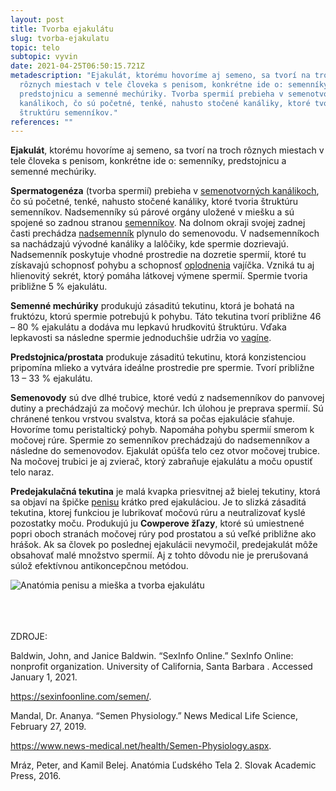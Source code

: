 ```yaml
---
layout: post
title: Tvorba ejakulátu
slug: tvorba-ejakulatu
topic: telo
subtopic: vyvin
date: 2021-04-25T06:50:15.721Z
metadescription: "Ejakulát, ktorému hovoríme aj semeno, sa tvorí na troch
  rôznych miestach v tele človeka s penisom, konkrétne ide o: semenníky,
  predstojnicu a semenné mechúriky. Tvorba spermií prebieha v semenotvorných
  kanálikoch, čo sú početné, tenké, nahusto stočené kanáliky, ktoré tvoria
  štruktúru semenníkov."
references: ""
---
```

**Ejakulát**, ktorému hovoríme aj semeno, sa tvorí na troch rôznych miestach v tele človeka s penisom, konkrétne ide o: semenníky, predstojnicu a semenné mechúriky. 

**Spermatogenéza** (tvorba spermií) prebieha v [semenotvorných kanálikoch](/vnutorne-pohlavne-ustrojenstvo-cloveka-s-penisom/), čo sú početné, tenké, nahusto stočené kanáliky, ktoré tvoria štruktúru semenníkov. Nadsemenníky sú párové orgány uložené v miešku a sú spojené so zadnou stranou [semenníkov](/vnutorne-pohlavne-ustrojenstvo-cloveka-s-penisom/). Na dolnom okraji svojej zadnej časti prechádza [nadsemenník](/vnutorne-pohlavne-ustrojenstvo-cloveka-s-penisom/) plynulo do semenovodu. V nadsemenníkoch sa nachádzajú vývodné kanáliky a lalôčiky, kde spermie dozrievajú. Nadsemenník poskytuje vhodné prostredie na dozretie spermií, ktoré tu získavajú schopnosť pohybu a schopnosť [oplodnenia](/zaciatok-tehotenstva/) vajíčka. Vzniká tu aj hlienovitý sekrét, ktorý pomáha látkovej výmene spermií. Spermie tvoria približne 5 % ejakulátu.

**Semenné mechúriky** produkujú zásaditú tekutinu, ktorá je bohatá na fruktózu, ktorú spermie potrebujú k pohybu. Táto tekutina tvorí približne 46 – 80 % ejakulátu a dodáva mu lepkavú hrudkovitú štruktúru. Vďaka lepkavosti sa následne spermie jednoduchšie udržia vo [vagíne](/vnutorne-pohlavne-ustrojenstvo-cloveka-s-vulvou/). 

**Predstojnica/prostata** produkuje zásaditú tekutinu, ktorá konzistenciou pripomína mlieko a vytvára ideálne prostredie pre spermie. Tvorí približne 13 – 33 % ejakulátu. 

**Semenovody** sú dve dlhé trubice, ktoré vedú z nadsemenníkov do panvovej dutiny a prechádzajú za močový mechúr. Ich úlohou je preprava spermií. Sú chránené tenkou vrstvou svalstva, ktorá sa počas ejakulácie sťahuje. Hovoríme tomu peristaltický pohyb. Napomáha pohybu spermií smerom k močovej rúre. Spermie zo semenníkov prechádzajú do nadsemenníkov a následne do semenovodov. Ejakulát opúšťa telo cez otvor močovej trubice. Na močovej trubici je aj zvierač, ktorý zabraňuje ejakulátu a moču opustiť telo naraz.

**Predejakulačná tekutina** je malá kvapka priesvitnej až bielej tekutiny, ktorá sa objaví na špičke [penisu](/vonkajsie-pohlavne-ustrojenstvo-cloveka-s-penisom/) krátko pred ejakuláciou. Je to slizká zásaditá tekutina, ktorej funkciou je lubrikovať močovú rúru a neutralizovať kyslé pozostatky moču. Produkujú ju **Cowperove žľazy**, ktoré sú umiestnené popri oboch stranách močovej rúry pod prostatou a sú veľké približne ako hrášok. Ak sa človek po poslednej ejakulácii nevymočil, predejakulát môže obsahovať malé množstvo spermií. Aj z tohto dôvodu nie je prerušovaná súlož efektívnou antikoncepčnou metódou.

<div class="flex flex-wrap justify-around">

<img src="/images/uploads/tvorba-ejakulatu.JPG" alt="Anatómia penisu a mieška a tvorba ejakulátu">

</div>

<br>

<br>

<br>

<p class="important-text">ZDROJE:</p>

Baldwin, John, and Janice Baldwin. “SexInfo Online.” SexInfo Online: nonprofit organization. University of California, Santa Barbara . Accessed January 1, 2021. 

<https://sexinfoonline.com/semen/>.

Mandal, Dr. Ananya. “Semen Physiology.” News Medical Life Science, February 27, 2019. 

<https://www.news-medical.net/health/Semen-Physiology.aspx>. 

Mráz, Peter, and Kamil Belej. Anatómia Ľudského Tela 2. Slovak Academic Press, 2016.